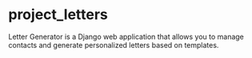 # project_letters
Letter Generator is a Django web application that allows you to manage contacts and generate personalized letters based on templates.
